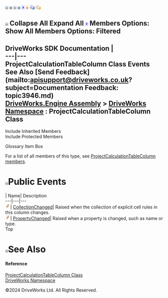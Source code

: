 ![](dotnetimages/collapse.gif) ![](dotnetimages/expand.gif) ![](dotnetimages/collapse.gif) ![](dotnetimages/expand.gif) ![](dotnetimages/drpdown.gif) ![](dotnetimages/drpdown_orange.gif) ![](dotnetimages/copycode.gif) ![](dotnetimages/copycodeHighlight.gif)

![](dotnetimages/collapse.gif) Collapse All Expand All ![](dotnetimages/drpdown.gif) Members Options: Show All  Members Options: Filtered   
---  
DriveWorks SDK Documentation  |   
---|---  
ProjectCalculationTableColumn Class Events   
See Also [Send Feedback](mailto:apisupport@driveworks.co.uk?subject=Documentation Feedback: topic3946.md)  
[DriveWorks.Engine Assembly](topic2156.md) > [DriveWorks Namespace](topic2159.md) : ProjectCalculationTableColumn Class  
---  
  
Include Inherited Members    
Include Protected Members    


Glossary Item Box

For a list of all members of this type, see [ProjectCalculationTableColumn members](topic3947.md).

# ![](dotnetimages/collapse.gif)Public Events

| Name| Description  
---|---|---  
![Public Event](dotnetimages/publicEvent.gif)| [CollectionChanged](topic3966.md)| Raised when the collection of explicit cell rules in this column changes.   
![Public Event](dotnetimages/publicEvent.gif)| [PropertyChanged](topic3967.md)| Raised when a property is changed, such as name or type.   
Top

# ![](dotnetimages/collapse.gif)See Also

#### Reference

[ProjectCalculationTableColumn Class](topic3946.md)   
[DriveWorks Namespace](topic2159.md)

©2024 DriveWorks Ltd. All Rights Reserved.
